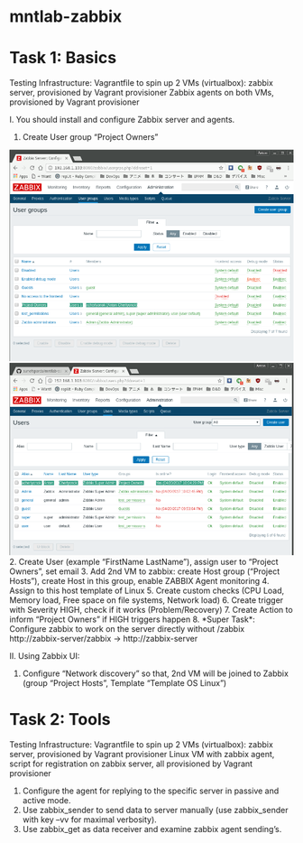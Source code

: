 # mntlab-zabbix

# Task 1: Basics

Testing Infrastructure:
Vagrantfile to spin up 2 VMs (virtualbox): zabbix server, provisioned by Vagrant provisioner
Zabbix agents on both VMs, provisioned by Vagrant provisioner

I. You should install and configure Zabbix server and agents.

1. Create User group “Project Owners”
<img src="report/1.1.png">
<img src="report/1.2.png">
2. Create User (example “FirstName LastName”), assign user to “Project Owners”, set email
3. Add 2nd VM to zabbix: create Host group (“Project Hosts”), create Host in this group, enable ZABBIX Agent monitoring
4. Assign to this host template of Linux 
5. Create custom checks (CPU Load, Memory load, Free space on file systems, Network load)
6. Create trigger with Severity HIGH, check if it works (Problem/Recovery)
7. Create Action to inform “Project Owners” if HIGH triggers happen
8. *Super Task*: Configure zabbix to work on the server directly without /zabbix 
http://zabbix-server/zabbix -> http://zabbix-server

II. Using Zabbix UI:
1. Configure “Network discovery” so that, 2nd VM will be joined to Zabbix (group “Project Hosts”, Template “Template OS Linux”)

# Task 2: Tools

Testing Infrastructure:
Vagrantfile to spin up 2 VMs (virtualbox): zabbix server, provisioned by Vagrant provisioner
Linux VM with zabbix agent, script for registration on zabbix server, all provisioned by Vagrant provisioner

1. Configure the agent for replying to the specific server in passive and active mode.
2. Use zabbix_sender to send data to server manually (use zabbix_sender with key –vv for maximal verbosity).
3. Use zabbix_get as data receiver and examine zabbix agent sending’s. 
